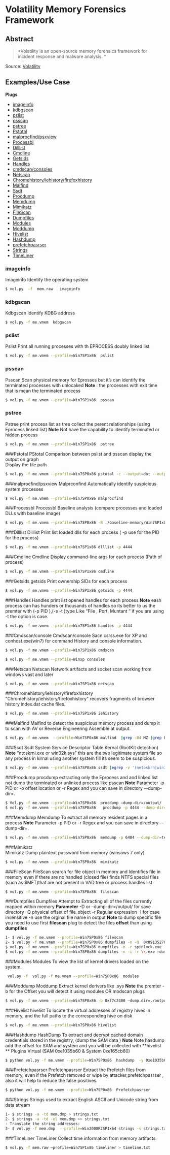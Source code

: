 Volatility Memory Forensics Framework 
==========

Abstract
--------

>	*Volatility is an open-source memory forensics framework for incident response and malware analysis. *

Source: <a href='https://www.volatilityfoundation.org/26' target='_blank'>Volatility</a> 

Examples/Use Case
----------
**Plugs**

*	[imageinfo](#imageinfo)
*	[kdbgscan](#kdbgscan)
*	[pslist](#pslist)
*	[psscan](#psscan)
*	[pstree](#pstree)
*	[Pstotal](#Pstotal)
*	[malprocfind/psxview](#malprocfind/psxview)   
*	[Processbl](#Processbl) 
*	[Dilllist](#Dilllist) 
*	[Cmdline](#Cmdline)
*	[Getsids](#Getsids) 
*	[Handles](#Handles)
*	[cmdscan/consoles](#cmdscan/consoles)
*	[Netscan](#Netscan)
*	[Chromehistory/iehistory/firefoxhistory](#Chromehistory/iehistory/firefoxhistory)
*	[Malfind](#Malfind)
*	[Ssdt](#ssdt)
*	[Procdump](#procdump)
*	[Memdump](#memdump)
*	[Mimikatz](#Mimikatz)
*	[FileScan](#FileScan)
*	[Dumpfiles](#Dumpfiles) 
* 	[Modules](#Modules)
*	[Moddump](#Moddump)
*	[Hivelist](#Hivelist)
*	[Hashdump](#Hashdump)
* 	[prefetchpasrser](#prefetchpasrser)
*	[Strings](#Strings)
*	[TimeLiner](#TimeLiner)

### imageinfo
Imageinfo Identify the operating system
```bash
$ vol.py  -f  mem.raw   imageinfo
```
### kdbgscan
Kdbgscan Identify KDBG address 
```bash
$ vol.py -f me.vmem  kdbgscan
```
### pslist
Pslist Print all running processes with th EPROCESS doubly linked list
```bash
$ vol.py -f me.vmem --profile=Win7SP1x86  pslist
```
### psscan
Psscan Scan physical memory for Eprosses but it’s can identify the terminated processes with unlocaked
**Note** : the processes with exit time that is mean the terminated process
```bash
$ vol.py -f me.vmem --profile=Win7SP1x86  psscan
```
### pstree
Pstree print process list as tree collect the perent relationships (using Eprocess linked list)
**Note** Not have the capability to identify terminated or hidden process
```bash
$ vol.py -f me.vmem --profile=Win7SP1x86  pstree
```
###Pstotal
PStotal Comparison between pslist and psscan display the output on graph   
Display the file path
```bash
$ vol.py -f me.vmem --profile=Win7SP0x86 pstotal -c --output=dot --output-file=pstptal.dot
```
###malprocfind/psxview
Malprconfind Automatically identify suspicious system processes
```bash
$ vol.py -f me.vmem --profile=Win7SP0x86 malprocfind          
```
###Processbl
Processbl Baseline analysis (compare processes and loaded DLLs with baseline image)
```bash
$ vol.py -f me.vmem --profile=Win7SP0x86 -B ./baseline-memory/Win7SP1x86-baseline.img processbl -U 2 >>error1.txt
```
###Dilllist
Dilllist Print list loaded dlls for each process ( -p use for the PID for the process)
```bash
$ vol.py -f me.vmem --profile=Win7SP1x86 dlllist -p 4444
```
###Cmdline
Cmdline Display command-line args for each process (Path of process)
```bash
$ vol.py -f me.vmem --profile=Win7SP1x86 cmdline
```
###Getsids
getsids Print ownership SIDs for each process 
```bash
$ vol.py -f me.vmem --profile=Win7SP1x86 getsids -p 4444
```
###Handles
Handles print list opened handles for each process 
**Note** eash process can has hunders or thousands of handles so its better to us the premter with (-p PID ),(-s -t )type Like “File , Port, Muntant “ if you are using -t the option is case.
```bash
$ vol.py -f me.vmem --profile=Win7SP1x86 handles -p 4444
```
###Cmdscan/console
Cmdscan/console Sacn csrss.exe for XP and conhost.exe(win7) for command History and console information.
```bash
$ vol.py -f me.vmem --profile=Win7SP1x86 cmdscan 
```
```bash
$ vol.py -f me.vmem --profile=Winxp consoles
```
###Netscan
Netscan Network artifacts and socket scan working from windows vast and later
 ```bash
$ vol.py -f me.vmem --profile=Win7SP1x86 netscan 
```
###Chromehistory/iehistory/firefoxhistory
"Chromehistory/iehistory/firefoxhistory" recovers fragments of browser history index.dat cache files.
 ```bash
$ vol.py -f me.vmem --profile=Win7SP1x86 iehistory 
```
###Malfind
Malfind to detect the suspicious memory process and dump it to scan with AV or Reverse Engineering Assemble at output.
 ```bash
$ vol.py -f me.vmem  --profile=Win7SP0x86 malfind  |grep -B4 MZ |grep Process
```
###Ssdt
Ssdt System Service Descriptor Table  Kernal (RootKit detection)
**Note** “ntoskrnl.exe or win32k.sys”  this are the two legitimate system file so any process in kirnal using another system fill its seem to be suspicious.
```bash
$ vol.py -f me.vmem --profile=Win7SP0x86 ssdt |egrep -v '(netoskrn|win32k)' 
```
###Procdump
procdump extracting only the Eprocess and and linked list not dump the terminated or unlinked process like psscan
**Note** Parameter -p PID  or -o offset location  or -r Regex  and you can save in directory  --dump-dir=.
```bash
$ Vol.py -f me.vmem --profile=Win7SP0x86  procdump –dump-dir=/output/
$ vol.py -f me.vmem --profile=Win7SP0x86   procdump -p 4444 --dump-dir=test
```  
###Memdump
Memdump To extract all memory resident pages in a process 
**Note** Parameter -p PID  or -r Regex  and you can save in directory  --dump-dir=.
```bash
$ vol.py -f me.vmem --profile=Win7SP0x86  memdump -p 6404 --dump-dir=test
```  
###Mimikatz   
Mimikatz Dump plaintext password from memory (winsows 7 only)
```bash
$ vol.py -f me.vmem --profile=Win7SP0x86  mimikatz
```
###FileScan
FileScan search for file object in memory and Identifies file in memory even if there are no handled (closed file) finds NTFS special files (such as $MFT)that are not present in VAD tree or process handles list.
```bash
$ vol.py -f me.vmem --profile=Win7SP0x86  filescan
```
###Dumpfiles
Dumpfiles  Attempt to Extracting all of the files currently mapped within memory 
**Parameter** -D or –dump-dir=/output/  for save directory -Q physical offset of file_object -r Regular expression 
 -I for case insensitive -n use the orginal file name in output 
**Note** 
to dump specific file you need to use first **filescan** plug to detect the files **offset**
than using **dumpfiles**
```bash
1- $ vol.py -f me.vmem --profile=Win7SP0x86 filescan 
2- $ vol.py -f me.vmem --profile=Win7SP0x86 dumpfiles -n -Q  0x09135278 --dump-dir=. 
$ vol.py -f me.vmem --profile=Win7SP0x86 dumpfiles -n -r spinlock.exe --dump-dir=./    
$ vol.py -f me.vmem --profile=Win7SP0x86 dumpfiles -n -i -r \\.exe –dump-dir=/output
```
###Modules
Modules To view the list of kernel drivers loaded on the system.
```bash
 vol.py -f  vol.py -f me.vmem --profile=Win7SP0x86  modules
 ```
###Moddump 
 Moddump Extract kernel derivers like .sys
 **Note** the premter -b for the Offset you will detect it using modules OR modscan plugs
 ```bash
 $ vol.py -f me.vmem --profile=Win7SP0x86 -b 0xf7c2400 –dump.dir=./output
 ```
###Hivelist
hivelist To locate the virtual addresses of registry hives in memory, and the full paths to the corresponding hive on disk
```bash
$ vol.py -f me.vmem --profile=Win7SP0x86 hivelist
```
###Hashdump
HashDump To extract and decrypt cached domain credentials stored in the registry, (dump the SAM data )
**Note** Note hasdump add the offset for SAM and system and you will be collected with **hivelist ** Plugins 
Virtual (SAM 0xe1035b60 & System 0xe165cb60)
```bash
$ python vol.py -f me.vmem --profile=Win7SP0x86  hashdump  -y 0xe1035b60 -s 0xe165cb60  
```
###Prefetchpasrser
Prefetchpasrser Extract the Prefetch files from memory, even if the Prefetch removed or wipe by attacker,prefetchpasrser , also it will help to reduce the false positives.  
```bash
$ python vol.py -f me.vmem --profile=Win7SP0x86  Prefetchpasrser
```
###Strings
 Strings used to extract English ASCII and Unicode string from data stream
```bash 
1- $ strings -a -td mem.dmp > strings.txt
2- $ strings -a -td -el mem.dmp >> strings.txt
- Translate the string addresses:
3- $ vol.py -f mem.dmp  --profile=Win2008R2SP1x64 strings -s strings.txt > translated.txt
```
###TimeLiner
TimeLiner Collect time information from memory artifacts.
```bash
$ vol.py -f mem.raw –profile=Win7SP1x86 timeliner > timeline.txt
```
